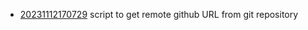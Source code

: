 - [20231112170729](/zet/20231112170729/README.md) script to get remote github URL from git repository

